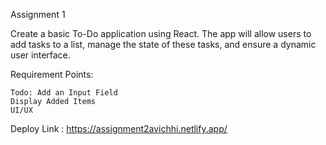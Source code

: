 Assignment 1

Create a basic To-Do application using React. The app will allow users to add tasks to a list, manage the state of these tasks, and ensure a dynamic user interface.

Requirement Points:

    Todo: Add an Input Field
    Display Added Items
    UI/UX

Deploy Link : https://assignment2avichhi.netlify.app/